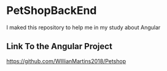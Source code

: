 # PetShopBackEnd
I maked this repository to help me in my study about Angular

## Link To the Angular Project
https://github.com/WIllianMartins2018/Petshop
